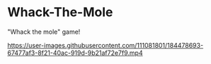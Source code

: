 # Whack-The-Mole
"Whack the mole" game!




https://user-images.githubusercontent.com/111081801/184478693-67477af3-8f21-40ac-919d-9b21af72e7f9.mp4

